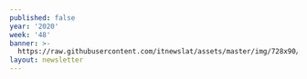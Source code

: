 ```yaml
---
published: false
year: '2020'
week: '48'
banner: >-
  https://raw.githubusercontent.com/itnewslat/assets/master/img/728x90/Banner-Resumen.jpg
layout: newsletter
---
```

